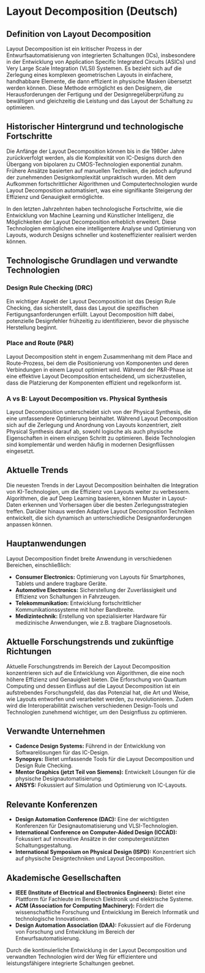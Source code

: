 # Layout Decomposition (Deutsch)

## Definition von Layout Decomposition

Layout Decomposition ist ein kritischer Prozess in der Entwurfsautomatisierung von integrierten Schaltungen (ICs), insbesondere in der Entwicklung von Application Specific Integrated Circuits (ASICs) und Very Large Scale Integration (VLSI) Systemen. Es bezieht sich auf die Zerlegung eines komplexen geometrischen Layouts in einfachere, handhabbare Elemente, die dann effizient in physische Masken übersetzt werden können. Diese Methode ermöglicht es den Designern, die Herausforderungen der Fertigung und der Designregelüberprüfung zu bewältigen und gleichzeitig die Leistung und das Layout der Schaltung zu optimieren.

## Historischer Hintergrund und technologische Fortschritte

Die Anfänge der Layout Decomposition können bis in die 1980er Jahre zurückverfolgt werden, als die Komplexität von IC-Designs durch den Übergang von bipolaren zu CMOS-Technologien exponential zunahm. Frühere Ansätze basierten auf manuellen Techniken, die jedoch aufgrund der zunehmenden Designkomplexität unpraktisch wurden. Mit dem Aufkommen fortschrittlicher Algorithmen und Computertechnologien wurde Layout Decomposition automatisiert, was eine signifikante Steigerung der Effizienz und Genauigkeit ermöglichte.

In den letzten Jahrzehnten haben technologische Fortschritte, wie die Entwicklung von Machine Learning und Künstlicher Intelligenz, die Möglichkeiten der Layout Decomposition erheblich erweitert. Diese Technologien ermöglichen eine intelligentere Analyse und Optimierung von Layouts, wodurch Designs schneller und kosteneffizienter realisiert werden können.

## Technologische Grundlagen und verwandte Technologien

### Design Rule Checking (DRC)

Ein wichtiger Aspekt der Layout Decomposition ist das Design Rule Checking, das sicherstellt, dass das Layout die spezifischen Fertigungsanforderungen erfüllt. Layout Decomposition hilft dabei, potenzielle Designfehler frühzeitig zu identifizieren, bevor die physische Herstellung beginnt.

### Place and Route (P&R)

Layout Decomposition steht in engem Zusammenhang mit dem Place and Route-Prozess, bei dem die Positionierung von Komponenten und deren Verbindungen in einem Layout optimiert wird. Während der P&R-Phase ist eine effektive Layout Decomposition entscheidend, um sicherzustellen, dass die Platzierung der Komponenten effizient und regelkonform ist.

### A vs B: Layout Decomposition vs. Physical Synthesis

Layout Decomposition unterscheidet sich von der Physical Synthesis, die eine umfassendere Optimierung beinhaltet. Während Layout Decomposition sich auf die Zerlegung und Anordnung von Layouts konzentriert, zielt Physical Synthesis darauf ab, sowohl logische als auch physische Eigenschaften in einem einzigen Schritt zu optimieren. Beide Technologien sind komplementär und werden häufig in modernen Designflüssen eingesetzt.

## Aktuelle Trends

Die neuesten Trends in der Layout Decomposition beinhalten die Integration von KI-Technologien, um die Effizienz von Layouts weiter zu verbessern. Algorithmen, die auf Deep Learning basieren, können Muster in Layout-Daten erkennen und Vorhersagen über die besten Zerlegungsstrategien treffen. Darüber hinaus werden Adaptive Layout Decomposition Techniken entwickelt, die sich dynamisch an unterschiedliche Designanforderungen anpassen können.

## Hauptanwendungen

Layout Decomposition findet breite Anwendung in verschiedenen Bereichen, einschließlich:

- **Consumer Electronics:** Optimierung von Layouts für Smartphones, Tablets und andere tragbare Geräte.
- **Automotive Electronics:** Sicherstellung der Zuverlässigkeit und Effizienz von Schaltungen in Fahrzeugen.
- **Telekommunikation:** Entwicklung fortschrittlicher Kommunikationssysteme mit hoher Bandbreite.
- **Medizintechnik:** Erstellung von spezialisierter Hardware für medizinische Anwendungen, wie z.B. tragbare Diagnosetools.

## Aktuelle Forschungstrends und zukünftige Richtungen

Aktuelle Forschungstrends im Bereich der Layout Decomposition konzentrieren sich auf die Entwicklung von Algorithmen, die eine noch höhere Effizienz und Genauigkeit bieten. Die Erforschung von Quantum Computing und dessen Einfluss auf die Layout Decomposition ist ein aufstrebendes Forschungsfeld, das das Potenzial hat, die Art und Weise, wie Layouts entworfen und verarbeitet werden, zu revolutionieren. Zudem wird die Interoperabilität zwischen verschiedenen Design-Tools und Technologien zunehmend wichtiger, um den Designfluss zu optimieren.

## Verwandte Unternehmen

- **Cadence Design Systems:** Führend in der Entwicklung von Softwarelösungen für das IC-Design.
- **Synopsys:** Bietet umfassende Tools für die Layout Decomposition und Design Rule Checking.
- **Mentor Graphics (jetzt Teil von Siemens):** Entwickelt Lösungen für die physische Designautomatisierung.
- **ANSYS:** Fokussiert auf Simulation und Optimierung von IC-Layouts.

## Relevante Konferenzen

- **Design Automation Conference (DAC):** Eine der wichtigsten Konferenzen für Designautomatisierung und VLSI-Technologien.
- **International Conference on Computer-Aided Design (ICCAD):** Fokussiert auf innovative Ansätze in der computergestützten Schaltungsgestaltung.
- **International Symposium on Physical Design (ISPD):** Konzentriert sich auf physische Designtechniken und Layout Decomposition.

## Akademische Gesellschaften

- **IEEE (Institute of Electrical and Electronics Engineers):** Bietet eine Plattform für Fachleute im Bereich Elektronik und elektrische Systeme.
- **ACM (Association for Computing Machinery):** Fördert die wissenschaftliche Forschung und Entwicklung im Bereich Informatik und technologische Innovationen.
- **Design Automation Association (DAA):** Fokussiert auf die Förderung von Forschung und Entwicklung im Bereich der Entwurfsautomatisierung.

Durch die kontinuierliche Entwicklung in der Layout Decomposition und verwandten Technologien wird der Weg für effizientere und leistungsfähigere integrierte Schaltungen geebnet.